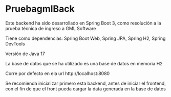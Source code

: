 # PruebagmlBack

Este backend ha sido desarrollado en Spring Boot 3, como resolución a la prueba técnica de ingreso a GML Software

Tiene como dependencias:
Spring Boot Web,
Spring JPA,
Spring H2,
Spring DevTools

Versión de Java 17

La base de datos que se ha utilizado es una base de datos en memoria H2

Corre por defecto en ela url http://localhost:8080

Se recomienda inicializar primero esta backend, antes de iniciar el frontend, con el fin de que el front pueda cargar la data generada en la base de datos
